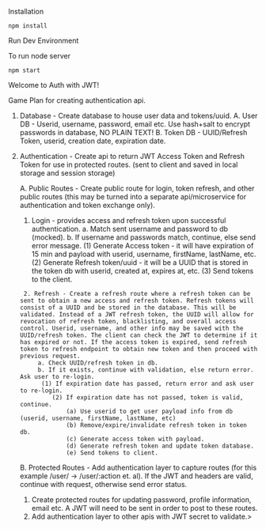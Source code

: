 Installation

`npm install`

Run Dev Environment

To run node server

`npm start`

Welcome to Auth with JWT!

Game Plan for creating authentication api.

 1. Database - Create database to house user data and tokens/uuid.
     A. User DB - Userid, username, password, email etc. Use hash+salt to
        encrypt passwords in database, NO PLAIN TEXT!
        B. Token DB - UUID/Refresh Token, userid, creation date, expiration date.

2. Authentication - Create api to return JWT Access Token and Refresh Token for use in protected routes. (sent to client and saved in local storage and session storage)
   
   A. Public Routes - Create public route for login, token refresh, and other public routes (this may be turned into a separate api/microservice for authentication and token exchange only).
	  1. Login - provides access and refresh token upon successful authentication.
           a. Match sent username and password to db (mocked).
            b. If username and passwords match, continue, else send error message.
                (1) Generate Access token - it will have expiration of 15 min and payload with userid, username, firstName, lastName, etc.
                (2) Generate Refresh token/uuid - it will be a UUID that is stored in the token db with userid, created at, expires at, etc.
                (3) Send tokens to the client.
                
        2. Refresh - Create a refresh route where a refresh token can be sent to obtain a new access and refresh token. Refresh tokens will consist of a UUID and be stored in the database. This will be validated. Instead of a JWT refresh token, the UUID will allow for revocation of refresh token, blacklisting, and overall access control. Userid, username, and other info may be saved with the UUID/refresh token. The client can check the JWT to determine if it has expired or not. If the access token is expired, send refresh token to refresh endpoint to obtain new token and then proceed with previous request.
            a. Check UUID/refresh token in db.
            b. If it exists, continue with validation, else return error. Ask user to re-login.
	         (1) If expiration date has passed, return error and ask user to re-login.
                (2) If expiration date has not passed, token is valid, continue.
                    (a) Use userid to get user payload info from db (userid, username, firstName, lastName, etc)
                    (b) Remove/expire/invalidate refresh token in token db.
                    (c) Generate access token with payload.
                    (d) Generate refresh token and update token database.
                    (e) Send tokens to client.
                    
    B. Protected Routes - Add authentication layer to capture routes (for this example /user/ -> /user/:action et. al). If the JWT and headers are valid, continue with request, otherwise send error status.
	1. Create protected routes for updating password, profile information, email etc. A JWT will need to be sent in order to post to these routes.
    2. Add authentication layer to other apis with JWT secret to validate.>
